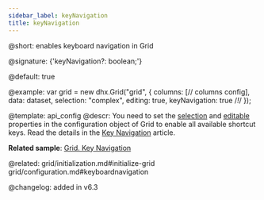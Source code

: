```yaml
---
sidebar_label: keyNavigation
title: keyNavigation
---          
```


@short: enables keyboard navigation in Grid

@signature: {'keyNavigation?: boolean;'}

@default: true

@example: 
var grid = new dhx.Grid("grid", {
	columns: [// columns config],
	data: dataset,
	selection: "complex", 
    editing: true, 
	keyNavigation: true /*!*/
});

@template:	api_config
@descr: 
You need to set the [selection](grid/api/grid_selection_config.md) and [editable](grid/api/grid_editable_config.md) properties in the configuration object of Grid to enable all available shortcut keys.  Read the details in the [Key Navigation](grid/configuration.md#keyboardnavigation) article.


**Related sample**: [Grid. Key Navigation](https://snippet.dhtmlx.com/y9kdk0md)

@related: grid/initialization.md#initialize-grid
grid/configuration.md#keyboardnavigation

@changelog: added in v6.3
